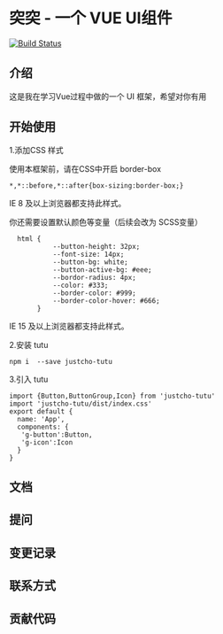 # 突突 - 一个 VUE UI组件

[![Build Status](https://travis-ci.org/justcho/tutu-demo.svg?branch=master)](https://travis-ci.org/justcho/tutu-demo)

## 介绍

这是我在学习Vue过程中做的一个 UI 框架，希望对你有用

## 开始使用
1.添加CSS 样式

 使用本框架前，请在CSS中开启 border-box

 ```
 *,*::before,*::after{box-sizing:border-box;}

 ```
 IE 8 及以上浏览器都支持此样式。

 你还需要设置默认颜色等变量（后续会改为 SCSS变量）
 ```
   html {
            --button-height: 32px;
            --font-size: 14px;
            --button-bg: white;
            --button-active-bg: #eee;
            --bordor-radius: 4px;
            --color: #333;
            --border-color: #999;
            --border-color-hover: #666;
        }
 ```
 IE 15 及以上浏览器都支持此样式。
 
2.安装 tutu
```
npm i  --save justcho-tutu
```

3.引入 tutu
 ```
 import {Button,ButtonGroup,Icon} from 'justcho-tutu'
 import 'justcho-tutu/dist/index.css'
 export default {
   name: 'App',
   components: {
    'g-button':Button,
    'g-icon':Icon
   }
 }
 ```



## 文档

## 提问

## 变更记录

## 联系方式

## 贡献代码

